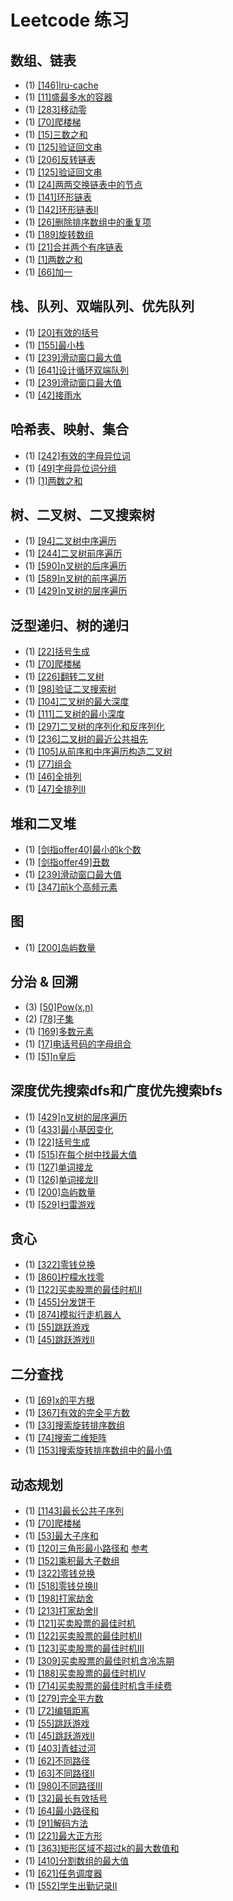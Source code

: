 # Leetcode 练习
## 数组、链表
* (1) [[146]lru-cache](https://leetcode-cn.com/problems/lru-cache/)
* (1) [[11]盛最多水的容器](https://leetcode-cn.com/problems/container-with-most-water/)
* (1) [[283]移动零](https://leetcode-cn.com/problems/move-zeroes/)
* (1) [[70]爬楼梯](https://leetcode-cn.com/problems/climbing-stairs/)
* (1) [[15]三数之和](https://leetcode-cn.com/problems/3sum/)
* (1) [[125]验证回文串](https://leetcode-cn.com/problems/valid-palindrome/)
* (1) [[206]反转链表](https://leetcode-cn.com/problems/valid-palindrome/)
* (1) [[125]验证回文串](https://leetcode-cn.com/problems/valid-palindrome/)
* (1) [[24]两两交换链表中的节点](https://leetcode-cn.com/problems/swap-nodes-in-pairs/)
* (1) [[141]环形链表](https://leetcode-cn.com/problems/linked-list-cycle/)
* (1) [[142]环形链表II](https://leetcode-cn.com/problems/linked-list-cycle-ii/)
* (1) [[26]删除排序数组中的重复项](https://leetcode-cn.com/problems/remove-duplicates-from-sorted-array/)
* (1) [[189]旋转数组](https://leetcode-cn.com/problems/rotate-array/)
* (1) [[21]合并两个有序链表](https://leetcode-cn.com/problems/merge-two-sorted-lists/)
* (1) [[1]两数之和](https://leetcode-cn.com/problems/two-sum/)
* (1) [[66]加一](https://leetcode-cn.com/problems/plus-one/)
## 栈、队列、双端队列、优先队列
* (1) [[20]有效的括号](https://leetcode-cn.com/problems/valid-parentheses/)
* (1) [[155]最小栈](https://leetcode-cn.com/problems/min-stack/)
* (1) [[239]滑动窗口最大值](https://leetcode-cn.com/problems/sliding-window-maximum/)
* (1) [[641]设计循环双端队列](https://leetcode-cn.com/problems/design-circular-deque/)
* (1) [[239]滑动窗口最大值](https://leetcode-cn.com/problems/sliding-window-maximum/)
* (1) [[42]接雨水](https://leetcode-cn.com/problems/trapping-rain-water)
## 哈希表、映射、集合
* (1) [[242]有效的字母异位词](https://leetcode-cn.com/problems/valid-anagram/)
* (1) [[49]字母异位词分组](https://leetcode-cn.com/problems/group-anagrams/)
* (1) [[1]两数之和](https://leetcode-cn.com/problems/two-sum/)
## 树、二叉树、二叉搜索树
* (1) [[94]二叉树中序遍历](https://leetcode-cn.com/problems/binary-tree-inorder-traversal/)
* (1) [[244]二叉树前序遍历](https://leetcode-cn.com/problems/binary-tree-preorder-traversal/)
* (1) [[590]n叉树的后序遍历](https://leetcode-cn.com/problems/n-ary-tree-postorder-traversal/)
* (1) [[589]n叉树的前序遍历](https://leetcode-cn.com/problems/n-ary-tree-preorder-traversal/)
* (1) [[429]n叉树的层序遍历](https://leetcode-cn.com/problems/n-ary-tree-level-order-traversal/)
## 泛型递归、树的递归
* (1) [[22]括号生成](https://leetcode-cn.com/problems/generate-parentheses/)
* (1) [[70]爬楼梯](https://leetcode-cn.com/problems/climbing-stairs/)
* (1) [[226]翻转二叉树](https://leetcode-cn.com/problems/invert-binary-tree/)
* (1) [[98]验证二叉搜索树](https://leetcode-cn.com/problems/validate-binary-search-tree/)
* (1) [[104]二叉树的最大深度](https://leetcode-cn.com/problems/maximum-depth-of-binary-tree/)
* (1) [[111]二叉树的最小深度](https://leetcode-cn.com/problems/minimum-depth-of-binary-tree/)
* (1) [[297]二叉树的序列化和反序列化](https://leetcode-cn.com/problems/serialize-and-deserialize-binary-tree/)
* (1) [[236]二叉树的最近公共祖先](https://leetcode-cn.com/problems/lowest-common-ancestor-of-a-binary-tree/)
* (1) [[105]从前序和中序遍历构造二叉树](https://leetcode-cn.com/problems/construct-binary-tree-from-preorder-and-inorder-traversal/)
* (1) [[77]组合](https://leetcode-cn.com/problems/combinations/)
* (1) [[46]全排列](https://leetcode-cn.com/problems/permutations/)
* (1) [[47]全排列II](https://leetcode-cn.com/problems/permutations-ii/)
## 堆和二叉堆
* (1) [[剑指offer40]最小的k个数](https://leetcode-cn.com/problems/zui-xiao-de-kge-shu-lcof/)
* (1) [[剑指offer49]丑数](https://leetcode-cn.com/problems/chou-shu-lcof/)
* (1) [[239]滑动窗口最大值](https://leetcode-cn.com/problems/sliding-window-maximum/)
* (1) [[347]前k个高频元素](https://leetcode-cn.com/problems/top-k-frequent-elements/)
## 图
* (1) [[200]岛屿数量](https://leetcode-cn.com/problems/number-of-islands/)
## 分治 & 回溯
* (3) [[50]Pow(x,n)](https://leetcode-cn.com/problems/powx-n/)
* (2) [[78]子集](https://leetcode-cn.com/problems/subsets/)
* (1) [[169]多数元素](https://leetcode-cn.com/problems/majority-element/)
* (1) [[17]电话号码的字母组合](https://leetcode-cn.com/problems/letter-combinations-of-a-phone-number/)
* (1) [[51]n皇后](https://leetcode-cn.com/problems/n-queens/)
## 深度优先搜索dfs和广度优先搜索bfs
* (1) [[429]n叉树的层序遍历](https://leetcode-cn.com/problems/n-ary-tree-level-order-traversal/)
* (1) [[433]最小基因变化](https://leetcode-cn.com/problems/minimum-genetic-mutation/)
* (1) [[22]括号生成](https://leetcode-cn.com/problems/generate-parentheses/)
* (1) [[515]在每个树中找最大值](https://leetcode-cn.com/problems/find-largest-value-in-each-tree-row/)
* (1) [[127]单词接龙](https://leetcode-cn.com/problems/word-ladder/)
* (1) [[126]单词接龙II](https://leetcode-cn.com/problems/word-ladder-ii/)
* (1) [[200]岛屿数量](https://leetcode-cn.com/problems/number-of-islands/)
* (1) [[529]扫雷游戏](https://leetcode-cn.com/problems/minesweeper/)
## 贪心
* (1) [[322]零钱兑换](https://leetcode-cn.com/problems/coin-change/)
* (1) [[860]柠檬水找零](https://leetcode-cn.com/problems/lemonade-change/)
* (1) [[122]买卖股票的最佳时机II](https://leetcode-cn.com/problems/best-time-to-buy-and-sell-stock-ii/)
* (1) [[455]分发饼干](https://leetcode-cn.com/problems/assign-cookies/)
* (1) [[874]模拟行走机器人](https://leetcode-cn.com/problems/walking-robot-simulation/)
* (1) [[55]跳跃游戏](https://leetcode-cn.com/problems/jump-game/)
* (1) [[45]跳跃游戏II](https://leetcode-cn.com/problems/jump-game-ii/)
## 二分查找
* (1) [[69]x的平方根](https://leetcode-cn.com/problems/sqrtx/)
* (1) [[367]有效的完全平方数](https://leetcode-cn.com/problems/valid-perfect-square/)
* (1) [[33]搜索旋转排序数组](https://leetcode-cn.com/problems/search-in-rotated-sorted-array/)
* (1) [[74]搜索二维矩阵](https://leetcode-cn.com/problems/search-a-2d-matrix/)
* (1) [[153]搜索旋转排序数组中的最小值](https://leetcode-cn.com/problems/find-minimum-in-rotated-sorted-array/)
## 动态规划
* (1) [[1143]最长公共子序列](https://leetcode-cn.com/problems/longest-common-subsequence/)
* (1) [[70]爬楼梯](https://leetcode-cn.com/problems/climbing-stairs/)
* (1) [[53]最大子序和](https://leetcode-cn.com/problems/maximum-subarray/)
* (1) [[120]三角形最小路径和](https://leetcode-cn.com/problems/triangle/) [参考](https://leetcode.com/problems/triangle/discuss/38735/Python-easy-to-understand-solutions-(top-down-bottom-up).)
* (1) [[152]乘积最大子数组](https://leetcode-cn.com/problems/maximum-product-subarray/)
* (1) [[322]零钱兑换](https://leetcode-cn.com/problems/coin-change/)
* (1) [[518]零钱兑换II](https://leetcode-cn.com/problems/coin-change-ii/)
* (1) [[198]打家劫舍](https://leetcode-cn.com/problems/house-robber/)
* (1) [[213]打家劫舍II](https://leetcode-cn.com/problems/house-robber-ii/)
* (1) [[121]买卖股票的最佳时机](https://leetcode-cn.com/problems/best-time-to-buy-and-sell-stock/)
* (1) [[122]买卖股票的最佳时机II](https://leetcode-cn.com/problems/best-time-to-buy-and-sell-stock-ii/)
* (1) [[123]买卖股票的最佳时机III](https://leetcode-cn.com/problems/best-time-to-buy-and-sell-stock-iii/)
* (1) [[309]买卖股票的最佳时机含冷冻期](https://leetcode-cn.com/problems/best-time-to-buy-and-sell-stock-with-cooldown/)
* (1) [[188]买卖股票的最佳时机IV](https://leetcode-cn.com/problems/best-time-to-buy-and-sell-stock-iv/)
* (1) [[714]买卖股票的最佳时机含手续费](https://leetcode-cn.com/problems/best-time-to-buy-and-sell-stock-with-transactionfee/)
* (1) [[279]完全平方数](https://leetcode-cn.com/problems/perfect-squares/)
* (1) [[72]编辑距离](https://leetcode-cn.com/problems/edit-distance/)
* (1) [[55]跳跃游戏](https://leetcode-cn.com/problems/jump-game/)
* (1) [[45]跳跃游戏II](https://leetcode-cn.com/problems/jump-game-ii/)
* (1) [[403]青蛙过河](https://leetcode-cn.com/problems/frog-jump/)
* (1) [[62]不同路径](https://leetcode-cn.com/problems/unique-paths/)
* (1) [[63]不同路径II](https://leetcode-cn.com/problems/unique-paths-ii/)
* (1) [[980]不同路径III](https://leetcode-cn.com/problems/unique-paths-iii/)
* (1) [[32]最长有效括号](https://leetcode-cn.com/problems/longest-valid-parentheses/)
* (1) [[64]最小路径和](https://leetcode-cn.com/problems/minimum-path-sum/)
* (1) [[91]解码方法](https://leetcode-cn.com/problems/decode-ways/)
* (1) [[221]最大正方形](https://leetcode-cn.com/problems/maximal-square/)
* (1) [[363]矩形区域不超过k的最大数值和](https://leetcode-cn.com/problems/max-sum-of-rectangle-no-larger-than-k/)
* (1) [[410]分割数组的最大值](https://leetcode-cn.com/problems/split-array-largest-sum/)
* (1) [[621]任务调度器](https://leetcode-cn.com/problems/task-scheduler/)
* (1) [[552]学生出勤记录II](https://leetcode-cn.com/problems/student-attendance-record-ii/)
